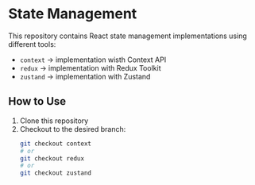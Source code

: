 # State Management 

This repository contains React state management implementations using different tools:

- `context` → implementation wisth Context API
- `redux` → implementation with Redux Toolkit
- `zustand` → implementation with Zustand

## How to Use
1. Clone this repository
2. Checkout to the desired branch:
   ```bash
   git checkout context
   # or
   git checkout redux
   # or
   git checkout zustand
